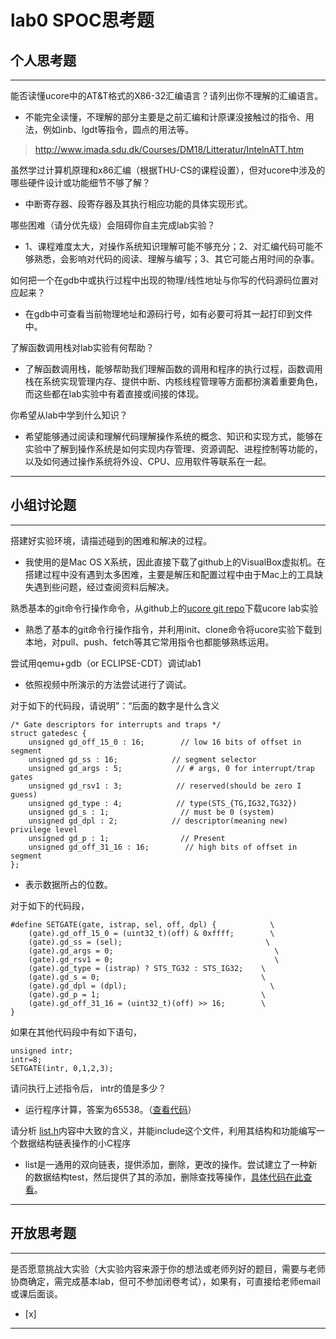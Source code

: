 # lab0 SPOC思考题

## 个人思考题

---

能否读懂ucore中的AT&T格式的X86-32汇编语言？请列出你不理解的汇编语言。
- 不能完全读懂，不理解的部分主要是之前汇编和计原课没接触过的指令、用法，例如inb、lgdt等指令，圆点的用法等。  

>  http://www.imada.sdu.dk/Courses/DM18/Litteratur/IntelnATT.htm

虽然学过计算机原理和x86汇编（根据THU-CS的课程设置），但对ucore中涉及的哪些硬件设计或功能细节不够了解？
- 中断寄存器、段寄存器及其执行相应功能的具体实现形式。

>   


哪些困难（请分优先级）会阻碍你自主完成lab实验？
- 1、课程难度太大，对操作系统知识理解可能不够充分；2、对汇编代码可能不够熟悉，会影响对代码的阅读、理解与编写；3、其它可能占用时间的杂事。

>   

如何把一个在gdb中或执行过程中出现的物理/线性地址与你写的代码源码位置对应起来？
- 在gdb中可查看当前物理地址和源码行号，如有必要可将其一起打印到文件中。  

>   

了解函数调用栈对lab实验有何帮助？
- 了解函数调用栈，能够帮助我们理解函数的调用和程序的执行过程，函数调用栈在系统实现管理内存、提供中断、内核线程管理等方面都扮演着重要角色，而这些都在lab实验中有着直接或间接的体现。

>   

你希望从lab中学到什么知识？
- 希望能够通过阅读和理解代码理解操作系统的概念、知识和实现方式，能够在实验中了解到操作系统是如何实现内存管理、资源调配、进程控制等功能的，以及如何通过操作系统将外设、CPU、应用软件等联系在一起。  

>   

---

## 小组讨论题

---

搭建好实验环境，请描述碰到的困难和解决的过程。
- 我使用的是Mac OS X系统，因此直接下载了github上的VisualBox虚拟机。在搭建过程中没有遇到太多困难，主要是解压和配置过程中由于Mac上的工具缺失遇到些问题，经过查阅资料后解决。  

> 

熟悉基本的git命令行操作命令，从github上的[ucore git repo](http://www.github.com/chyyuu/ucore_lab)下载ucore lab实验
- 熟悉了基本的git命令行操作指令，并利用init、clone命令将ucore实验下载到本地，对pull、push、fetch等其它常用指令也都能够熟练运用。  

> 

尝试用qemu+gdb（or ECLIPSE-CDT）调试lab1
- 依照视频中所演示的方法尝试进行了调试。 

> 

对于如下的代码段，请说明”：“后面的数字是什么含义
```
/* Gate descriptors for interrupts and traps */
struct gatedesc {
    unsigned gd_off_15_0 : 16;        // low 16 bits of offset in segment
    unsigned gd_ss : 16;            // segment selector
    unsigned gd_args : 5;            // # args, 0 for interrupt/trap gates
    unsigned gd_rsv1 : 3;            // reserved(should be zero I guess)
    unsigned gd_type : 4;            // type(STS_{TG,IG32,TG32})
    unsigned gd_s : 1;                // must be 0 (system)
    unsigned gd_dpl : 2;            // descriptor(meaning new) privilege level
    unsigned gd_p : 1;                // Present
    unsigned gd_off_31_16 : 16;        // high bits of offset in segment
};
```
- 表示数据所占的位数。  

> 

对于如下的代码段，
```
#define SETGATE(gate, istrap, sel, off, dpl) {            \
    (gate).gd_off_15_0 = (uint32_t)(off) & 0xffff;        \
    (gate).gd_ss = (sel);                                \
    (gate).gd_args = 0;                                    \
    (gate).gd_rsv1 = 0;                                    \
    (gate).gd_type = (istrap) ? STS_TG32 : STS_IG32;    \
    (gate).gd_s = 0;                                    \
    (gate).gd_dpl = (dpl);                                \
    (gate).gd_p = 1;                                    \
    (gate).gd_off_31_16 = (uint32_t)(off) >> 16;        \
}
```
如果在其他代码段中有如下语句，
```
unsigned intr;
intr=8;
SETGATE(intr, 0,1,2,3);
```
请问执行上述指令后， intr的值是多少？
- 运行程序计算，答案为65538。（[查看代码](https://github.com/december/os_data/blob/master/test.c)）  

> 

请分析 [list.h](https://github.com/chyyuu/ucore_lab/blob/master/labcodes/lab2/libs/list.h)内容中大致的含义，并能include这个文件，利用其结构和功能编写一个数据结构链表操作的小C程序
- list是一通用的双向链表，提供添加，删除，更改的操作。尝试建立了一种新的数据结构test，然后提供了其的添加，删除查找等操作，[具体代码在此查看](https://github.com/december/os_data/blob/master/ds_link.c)。  

> 

---

## 开放思考题

---

是否愿意挑战大实验（大实验内容来源于你的想法或老师列好的题目，需要与老师协商确定，需完成基本lab，但可不参加闭卷考试），如果有，可直接给老师email或课后面谈。
- [x]  

>  

---

